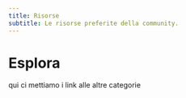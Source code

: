 ```yaml
---
title: Risorse
subtitle: Le risorse preferite della community.
---
```


# Esplora
qui ci mettiamo i link alle altre categorie